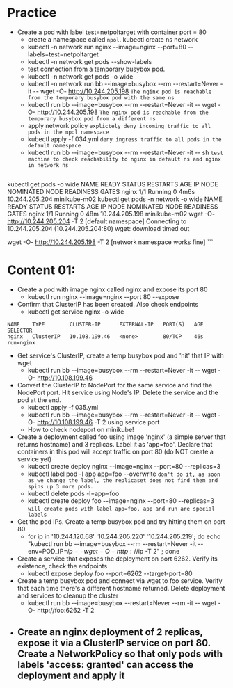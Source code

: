 # Practice
- Create a pod with label test=netpoltarget with container port = 80
    - create a namespace called `npol`. kubectl create ns network
    - kubectl -n network run nginx --image=nginx --port=80 --labels=test=netpoltarget
    - kubectl -n network get pods --show-labels
    - test connection from a temporary busybox pod.
    - kubectl -n network get pods -o wide
    - kubectl -n network run bb --image=busybox --rm --restart=Never -it -- wget -O- http://10.244.205.198 `The nginx pod is reachable from the temporary busybox pod with the same ns`
    - kubectl run bb --image=busybox --rm --restart=Never -it -- wget -O- http://10.244.205.198 `The nginx pod is reachable from the temporary busybox pod from a different ns`
    - apply network policy `explictely deny incoming traffic to all pods in the npol namespace`
    - kubectl apply -f 034.yml `deny ingress traffic to all pods in the default namespace`
    - kubectl run bb --image=busybox --rm --restart=Never -it -- sh `test machine to check reachability to nginx in default ns and nginx in network ns`
    ```
kubectl get pods -o wide
NAME    READY   STATUS    RESTARTS   AGE    IP               NODE           NOMINATED NODE   READINESS GATES
nginx   1/1     Running   0          4m6s   10.244.205.204   minikube-m02   <none>           <none>
kubectl get pods -n network -o wide
NAME    READY   STATUS    RESTARTS   AGE   IP               NODE           NOMINATED NODE   READINESS GATES
nginx   1/1     Running   0          48m   10.244.205.198   minikube-m02   <none>           <none>
wget -O- http://10.244.205.204 -T 2 [default namespace]
Connecting to 10.244.205.204 (10.244.205.204:80)
wget: download timed out

wget -O- http://10.244.205.198 -T 2 [network namespace works fine]
    ```

# Content 01:
- Create a pod with image nginx called nginx and expose its port 80
    - kubectl run nginx --image=nginx --port 80 --expose
- Confirm that ClusterIP has been created. Also check endpoints
    - kubectl get service nginx -o wide
```
NAME    TYPE        CLUSTER-IP      EXTERNAL-IP   PORT(S)   AGE   SELECTOR
nginx   ClusterIP   10.108.199.46   <none>        80/TCP    46s   run=nginx
```
- Get service's ClusterIP, create a temp busybox pod and 'hit' that IP with wget
    - kubectl run bb --image=busybox --rm --restart=Never -it -- wget -O- http://10.108.199.46
- Convert the ClusterIP to NodePort for the same service and find the NodePort port. Hit service using Node's IP. Delete the service and the pod at the end.
    - kubectl apply -f 035.yml
    - kubectl run bb --image=busybox --rm --restart=Never -it -- wget -O- http://10.108.199.46 -T 2 using service port
    - How to check nodeport on minikube!
- Create a deployment called foo using image 'nginx' (a simple server that returns hostname) and 3 replicas. Label it as 'app=foo'. Declare that containers in this pod will accept traffic on port 80 (do NOT create a service yet)
    - kubectl create deploy nginx --image=nginx --port=80 --replicas=3
    - kubectl label pod -l app app=foo --overwrite `don't do it, as soon as we change the label, the replicaset does not find them and spins up 3 more pods.`
    - kubectl delete pods -l=app=foo 
    - kubectl create deploy foo --image=nginx --port=80 --replicas=3 `will create pods with label app=foo, app and run are special labels` 
- Get the pod IPs. Create a temp busybox pod and try hitting them on port 80
    - for ip in '10.244.120.68' '10.244.205.220' '10.244.205.219'; do echo "kubectl run bb --image=busybox --rm --restart=Never -it --env=POD_IP=$ip -- wget -O- http://$ip -T 2" ; done
- Create a service that exposes the deployment on port 6262. Verify its existence, check the endpoints
    - kubectl expose deploy foo --port=6262 --target-port=80
- Create a temp busybox pod and connect via wget to foo service. Verify that each time there's a different hostname returned. Delete deployment and services to cleanup the cluster
    -  kubectl run bb --image=busybox --restart=Never --rm -it -- wget -O- http://foo:6262 -T 2
- Create an nginx deployment of 2 replicas, expose it via a ClusterIP service on port 80. Create a NetworkPolicy so that only pods with labels 'access: granted' can access the deployment and apply it
    - 